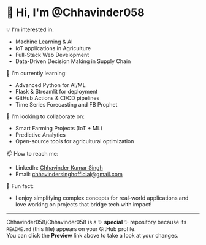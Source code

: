 # 👋 Hi, I'm @Chhavinder058

💡 I'm interested in:
- Machine Learning & AI
- IoT applications in Agriculture
- Full-Stack Web Development
- Data-Driven Decision Making in Supply Chain

🌱 I’m currently learning:
- Advanced Python for AI/ML
- Flask & Streamlit for deployment
- GitHub Actions & CI/CD pipelines
- Time Series Forecasting and FB Prophet

🤝 I’m looking to collaborate on:
- Smart Farming Projects (IoT + ML)
- Predictive Analytics
- Open-source tools for agricultural optimization

📫 How to reach me:
- LinkedIn: [Chhavinder Kumar Singh](https://www.linkedin.com/in/chhavinder-kumar-singh-72ba52232/)
- Email: chhavindersinghofficial@gmail.com

🧠 Fun fact:
- I enjoy simplifying complex concepts for real-world applications and love working on projects that bridge tech with impact!

---

Chhavinder058/Chhavinder058 is a ✨ **special** ✨ repository because its `README.md` (this file) appears on your GitHub profile.  
You can click the **Preview** link above to take a look at your changes.
